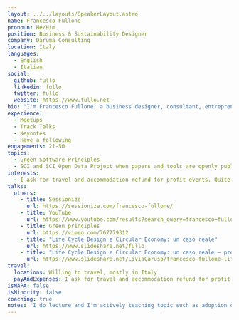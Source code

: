 ```yaml
---
layout: ../../layouts/SpeakerLayout.astro
name: Francesco Fullone
pronoun: He/Him
position: Business & Sustainability Designer
company: Daruma Consulting
location: Italy
languages:
  - English
  - Italian
social:
  github: fullo
  linkedin: fullo
  twitter: fullo
  website: https://www.fullo.net
bio: "I'm Francesco Fullone, a business designer, consultant, entrepreneur, and investor in technology companies focusing on sustainability or social impact. I help companies to better define their business propositions to create options to validate them, and I advise them to organize themselves better to reach their goals. I founded different companies: Apropos to help communities, companies, and local groups organize events and workshops; Digitiamo to create NLP and AI-related products; Ideato (sold), where I contributed to its growth for more than ten years, creating an innovative and quality reference for the development agencies in Italy. I'm the president of the GrUSP.org, a no-profit association that encourages best practices and inclusivity in web development since 2002."
experience:
  - Meetups
  - Track Talks
  - Keynotes
  - Have a following
engagements: 21-50
topics:
  - Green Software Principles
  - SCI and SCI Open Data Project when papers and tools are openly published and reach a base maturity level
interests:
  - I ask for travel and accommodation refund for profit events. Quite flexible otherwise.
talks:
  others:
    - title: Sessionize
      url: https://sessionize.com/francesco-fullone/
    - title: YouTube
      url: https://www.youtube.com/results?search_query=francesco+fullone+talk
    - title: Green principles
      url: https://vimeo.com/767779312
    - title: "Life Cycle Design e Circular Economy: un caso reale"
      url: https://www.slideshare.net/fullo
    - title: "Life Cycle Design e Circular Economy: un caso reale – presentation"
      url: https://www.slideshare.net/LiviaCaruso/francesco-fullone-life-cycle-design-e-circular-economy-un-caso-reale
travel:
  locations: Willing to travel, mostly in Italy
  payAndExpenses: I ask for travel and accommodation refund for profit events. Quite flexible otherwise.
isMAPA: false
isMinority: false
coaching: true
notes: "I do lecture and I’m actively teaching topic such as adoption of eco-design, circular economy, company governance, change management, digital transformation in business schools but also in (private) company events. I do also volunteering in teaching sustainable good practices to children and young entrepreneurs. Despite I understand and I speak English, I still prefer to have talks only in Italian."
---
```

